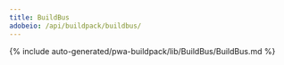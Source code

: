 ```yaml
---
title: BuildBus
adobeio: /api/buildpack/buildbus/
---
```


<!--
The reference doc content is generated automatically from the source code.
To update this section, update the doc blocks in the source code
-->

{% include auto-generated/pwa-buildpack/lib/BuildBus/BuildBus.md %}
